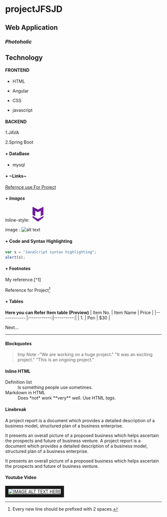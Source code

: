 # **projectJFSJD**

## Web Application
### *Photoholic* 

## Technology
#### **FRONTEND**
+ HTML 

+ Angular

+  CSS 

+ javascript

#### **BACKEND**
1.JAVA

2.Spring Boot

#### + **DataBase**
- mysql

#### + ~Links~
[Refernce use For Project](https://www.google.com)

#### + *Images*
Inline-style: 
![alt text](https://github.com/adam-p/markdown-here/raw/master/src/common/images/icon48.png "Logo Title Text 1")

image :
![alt text](https://www.freepnglogos.com/uploads/lemon-png/lemon-juice-sampar-drinking-water-19.png)

#### + Code and Syntax Highlighting
``` javascript
var s = "JavaScript syntax highlighting";
alert(s);
```
#### + Footnotes
My reference.[^1]

Reference for Project[^2]

#### + Tables
**Here you can Refer Item table (Preview)** 
| Item No.    | Item Name   | Price     |
|------------ |:-----------:|----------:|
| 1.          | Pen         |  $30      |

Next...

---

[^2]: Every new line should be prefixed with 2 spaces.  

#### Blockquotes
> Imp Note -"We are working on a huge project." "It was an exciting project." "This is an ongoing project."

#### Inline HTML

<dl>
  <dt>Definition list</dt>
  <dd>Is something people use sometimes.</dd>

  <dt>Markdown in HTML</dt>
  <dd>Does *not* work **very** well. Use HTML <em>tags</em>.</dd>
</dl>

#### Linebreak
A project report is a document which provides a detailed description of a business model, structured plan of a business enterprise. 

It presents an overall picture of a proposed business which helps ascertain the prospects and future of business venture.
A project report is a document which provides a detailed description of a business model, structured plan of a business enterprise. 

It presents an overall picture of a proposed business which helps ascertain the prospects and future of business venture.

#### Youtube Video

<a href="https://youtu.be/QLsDKboLxjU
" target="_blank"><img src="https://www.freepnglogos.com/uploads/lemon-png/lemon-juice-sampar-drinking-water-19.png" 
alt="IMAGE ALT TEXT HERE" width="240" height="180" border="10" /></a>
